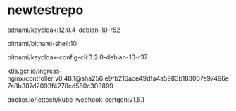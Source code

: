 # newtestrepo
bitnami/keycloak:12.0.4-debian-10-r52

bitnami/bitnami-shell:10

bitnami/keycloak-config-cli:3.2.0-debian-10-r37

k8s.gcr.io/ingress-nginx/controller:v0.48.1@sha256:e9fb216ace49dfa4a5983b183067e97496e7a8b307d2093f4278cd550c303899

docker.io/jettech/kube-webhook-certgen:v1.5.1

